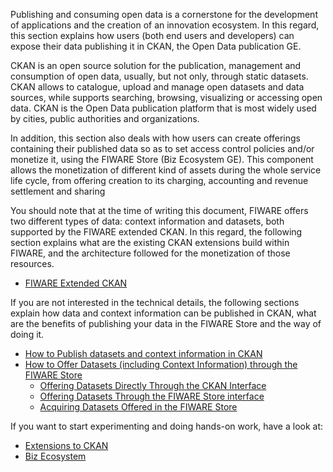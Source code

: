 Publishing and consuming open data is a cornerstone for the development of
applications and the creation of an innovation ecosystem. In this regard, this
section explains how users (both end users and developers) can expose their data
publishing it in CKAN, the Open Data publication GE.

CKAN is an open source solution for the publication, management and consumption
of open data, usually, but not only, through static datasets. CKAN allows to
catalogue, upload and manage open datasets and data sources, while supports
searching, browsing, visualizing or accessing open data. CKAN is the Open Data
publication platform that is most widely used by cities, public authorities and
organizations.

In addition, this section also deals with how users can create offerings
containing their published data so as to set access control policies and/or
monetize it, using the FIWARE Store (Biz Ecosystem GE). This component allows
the monetization of different kind of assets during the whole service life
cycle, from offering creation to its charging, accounting and revenue settlement
and sharing

You should note that at the time of writing this document, FIWARE offers two
different types of data: context information and datasets, both supported by the
FIWARE extended CKAN. In this regard, the following section explains what are
the existing CKAN extensions build within FIWARE, and the architecture followed
for the monetization of those resources.

-   [FIWARE Extended CKAN](/publishing-open-data-in-fiware/fiware-extended-ckan)

If you are not interested in the technical details, the following sections
explain how data and context information can be published in CKAN, what are the
benefits of publishing your data in the FIWARE Store and the way of doing it.

-   [How to Publish datasets and context information in CKAN](/publishing-open-data-in-fiware/how-to-publish-open-datasets-in-ckan-2/)
-   [How to Offer Datasets (including Context Information) through the FIWARE Store](/publishing-open-data-in-fiware/how-to-offer-datasets-including-context-information-through-the-wstore/introduction/)
    -   [Offering Datasets Directly Through the CKAN Interface](/publishing-open-data-in-fiware/how-to-offer-datasets-including-context-information-through-the-wstore/offering-datasets-directly-through-the-ckan-interface/)
    -   [Offering Datasets Through the FIWARE Store interface](/publishing-open-data-in-fiware/how-to-offer-datasets-including-context-information-through-the-wstore/offering-datasets-through-the-wstore-interface/)
    -   [Acquiring Datasets Offered in the FIWARE Store](/publishing-open-data-in-fiware/how-to-offer-datasets-including-context-information-through-the-wstore/acquiring-datasets-offered-in-the-wstore/)

If you want to start experimenting and doing hands-on work, have a look at:

-   [Extensions to CKAN](https://github.com/conwetlab/FIWARE-CKAN-Extensions)
-   [Biz Ecosystem](https://github.com/FIWARE-TMForum/Business-API-Ecosystem)
